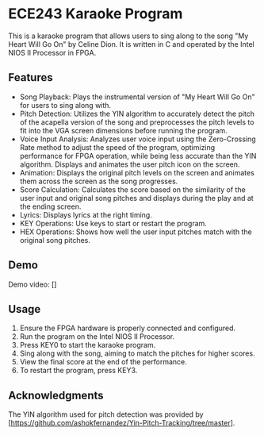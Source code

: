 # ECE243 Karaoke Program
This is a karaoke program that allows users to sing along to the song "My Heart Will Go On" by Celine Dion. It is written in C and operated by the Intel NIOS II Processor in FPGA.


## Features
- Song Playback: Plays the instrumental version of "My Heart Will Go On" for users to sing along with.
- Pitch Detection: Utilizes the YIN algorithm to accurately detect the pitch of the acapella version of the song and preprocesses the pitch levels to fit into the VGA screen dimensions before running the program.
- Voice Input Analysis: Analyzes user voice input using the Zero-Crossing Rate method to adjust the speed of the program, optimizing performance for FPGA operation, while being less accurate than the YIN algorithm. Displays and animates the user pitch icon on the screen.
- Animation: Displays the original pitch levels on the screen and animates them across the screen as the song progresses.
- Score Calculation: Calculates the score based on the similarity of the user input and original song pitches and displays during the play and at the ending screen.
- Lyrics: Displays lyrics at the right timing.
- KEY Operations: Use keys to start or restart the program.
- HEX Operations: Shows how well the user input pitches match with the original song pitches.

## Demo
Demo video:
[]

## Usage
1. Ensure the FPGA hardware is properly connected and configured.
2. Run the program on the Intel NIOS II Processor.
3. Press KEY0 to start the karaoke program.
4. Sing along with the song, aiming to match the pitches for higher scores.
5. View the final score at the end of the performance.
6. To restart the program, press KEY3.

## Acknowledgments
The YIN algorithm used for pitch detection was provided by [https://github.com/ashokfernandez/Yin-Pitch-Tracking/tree/master].
